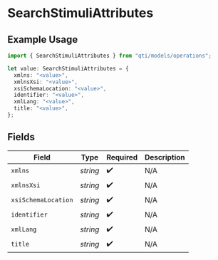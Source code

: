 # SearchStimuliAttributes

## Example Usage

```typescript
import { SearchStimuliAttributes } from "qti/models/operations";

let value: SearchStimuliAttributes = {
  xmlns: "<value>",
  xmlnsXsi: "<value>",
  xsiSchemaLocation: "<value>",
  identifier: "<value>",
  xmlLang: "<value>",
  title: "<value>",
};
```

## Fields

| Field               | Type                | Required            | Description         |
| ------------------- | ------------------- | ------------------- | ------------------- |
| `xmlns`             | *string*            | :heavy_check_mark:  | N/A                 |
| `xmlnsXsi`          | *string*            | :heavy_check_mark:  | N/A                 |
| `xsiSchemaLocation` | *string*            | :heavy_check_mark:  | N/A                 |
| `identifier`        | *string*            | :heavy_check_mark:  | N/A                 |
| `xmlLang`           | *string*            | :heavy_check_mark:  | N/A                 |
| `title`             | *string*            | :heavy_check_mark:  | N/A                 |